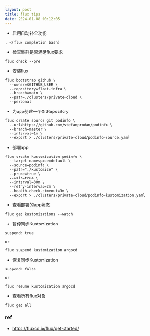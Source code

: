 ```yaml
---
layout: post
title: flux tips
date: 2024-01-08 00:12:05
---
```


- 启用自动补全功能

```
. <(flux completion bash)
```

- 检查集群是否满足flux要求

```
flux check --pre
```

- 安装flux

```
flux bootstrap github \
  --owner=$GITHUB_USER \
  --repository=fleet-infra \
  --branch=main \
  --path=./clusters/private-cloud \
  --personal
```

- 为app创建一个GitRepository

```
flux create source git podinfo \
  --url=https://github.com/stefanprodan/podinfo \
  --branch=master \
  --interval=1m \
  --export > ./clusters/private-cloud/podinfo-source.yaml
```

- 部署app

```
flux create kustomization podinfo \
  --target-namespace=default \
  --source=podinfo \
  --path="./kustomize" \
  --prune=true \
  --wait=true \
  --interval=30m \
  --retry-interval=2m \
  --health-check-timeout=3m \
  --export > ./clusters/private-cloud/podinfo-kustomization.yaml
```

- 查看部署的app状态

```
flux get kustomizations --watch
```

- 暂停同步Kustomization

```
suspend: true

or

flux suspend kustomization argocd
```

- 恢复同步Kustomization

```
suspend: false

or

flux resume kustomization argocd
```

- 查看所有flux对象

```
flux get all
```

### ref

- https://fluxcd.io/flux/get-started/
